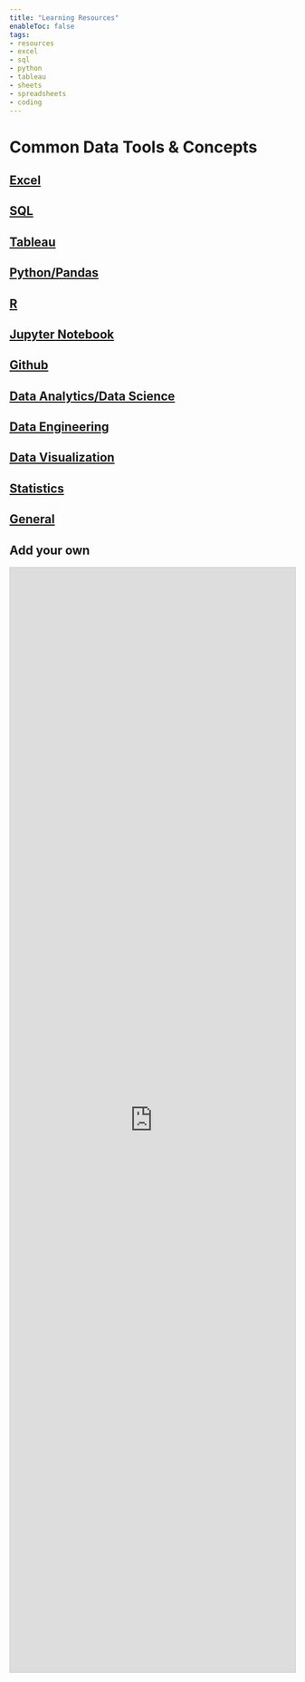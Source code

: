 ```yaml
---
title: "Learning Resources"
enableToc: false
tags:
- resources
- excel
- sql
- python
- tableau
- sheets
- spreadsheets
- coding
---
```

# Common Data Tools & Concepts

## [Excel](LearningResources/Excel/Excel.md)

## [SQL](LearningResources/SQL/SQL.md)

## [Tableau](LearningResources/Tableau/Tableau.md)

## [Python/Pandas](LearningResources/Python/Python.md)

## [R](LearningResources/R/R.md)

## [Jupyter Notebook](LearningResources/Jupyter/JupyterNotebook.md)

## [Github](LearningResources/Github/Github.md)

## [Data Analytics/Data Science](LearningResources/DataAnalysis/DataAnalysis-DataScience.md)

## [Data Engineering](LearningResources/DataEngineering/DataEngineering.md)

## [Data Visualization](LearningResources/DataVisualization/DataVisualization.md)

## [Statistics](LearningResources/Statistics/Statistics.md) 

## [General](LearningResources/General/General.md)


## Add your own

<script src="https://static.airtable.com/js/embed/embed_snippet_v1.js"></script><iframe class="airtable-embed airtable-dynamic-height" src="https://airtable.com/embed/shr1RJyOzKDn3dvQf?backgroundColor=blue" frameborder="0" onmousewheel="" width="100%" height="1949" style="background: transparent; border: 1px solid #ccc;"></iframe>